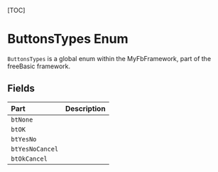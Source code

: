 [TOC]
# ButtonsTypes Enum
`ButtonsTypes` is a global enum within the MyFbFramework, part of the freeBasic framework.

## Fields
|Part|Description|
| :------------ | :------------ |
|`btNone`|||
|`btOK`|||
|`btYesNo`|||
|`btYesNoCancel`|||
|`btOkCancel`|||

